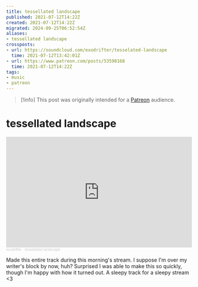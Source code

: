 ```yaml
---
title: tessellated landscape
published: 2021-07-12T14:22Z
created: 2021-07-12T14:22Z
migrated: 2024-09-25T06:52:54Z
aliases:
- tessellated landscape
crossposts:
- url: https://soundcloud.com/exodrifter/tesselated-landscape
  time: 2021-07-12T13:42:01Z
- url: https://www.patreon.com/posts/53598168
  time: 2021-07-12T14:22Z
tags:
- music
- patreon
---
```


> [!info]
> This post was originally intended for a [Patreon](../tags/patreon.md) audience.

# tessellated landscape

<iframe width="100%" height="300" scrolling="no" frameborder="no" allow="autoplay" src="https://w.soundcloud.com/player/?url=https%3A//api.soundcloud.com/tracks/1086095512&color=%23ff5500&auto_play=false&hide_related=false&show_comments=true&show_user=true&show_reposts=false&show_teaser=true&visual=true"></iframe><div style="font-size: 10px; color: #cccccc;line-break: anywhere;word-break: normal;overflow: hidden;white-space: nowrap;text-overflow: ellipsis; font-family: Interstate,Lucida Grande,Lucida Sans Unicode,Lucida Sans,Garuda,Verdana,Tahoma,sans-serif;font-weight: 100;"><a href="https://soundcloud.com/exodrifter" title="exodrifter" target="_blank" style="color: #cccccc; text-decoration: none;">exodrifter</a> · <a href="https://soundcloud.com/exodrifter/tesselated-landscape" title="tessellated landscape" target="_blank" style="color: #cccccc; text-decoration: none;">tessellated landscape</a></div>

Made this entire track during this morning's stream. I suppose I'm over my writer's block by now, huh? Surprised I was able to make this so quickly, though I'm happy with how it turned out. A sleepy track for a sleepy stream <3
